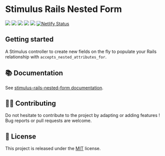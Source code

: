 # Stimulus Rails Nested Form

[![](https://img.shields.io/npm/dt/stimulus-rails-nested-form.svg)](https://www.npmjs.com/package/stimulus-rails-nested-form)
[![](https://img.shields.io/npm/v/stimulus-rails-nested-form.svg)](https://www.npmjs.com/package/stimulus-rails-nested-form)
[![](https://github.com/stimulus-components/stimulus-rails-nested-form/workflows/Lint/badge.svg)](https://github.com/stimulus-components/stimulus-rails-nested-form)
[![](https://github.com/stimulus-components/stimulus-rails-nested-form/workflows/Test/badge.svg)](https://github.com/stimulus-components/stimulus-rails-nested-form)
[![](https://img.shields.io/github/license/stimulus-components/stimulus-rails-nested-form.svg)](https://github.com/stimulus-components/stimulus-rails-nested-form)
[![Netlify Status](https://api.netlify.com/api/v1/badges/c21b3ca7-40fa-4de3-aad5-56dbc343ace6/deploy-status)](https://stimulus-rails-nested-form.netlify.com)

## Getting started

A Stimulus controller to create new fields on the fly to populate your Rails relationship with `accepts_nested_attributes_for`.

## 📚 Documentation

See [stimulus-rails-nested-form documentation](https://stimulus-components.netlify.app/docs/components/stimulus-rails-nested-form/).

## 👷‍♂️ Contributing

Do not hesitate to contribute to the project by adapting or adding features ! Bug reports or pull requests are welcome.

## 📝 License

This project is released under the [MIT](http://opensource.org/licenses/MIT) license.
